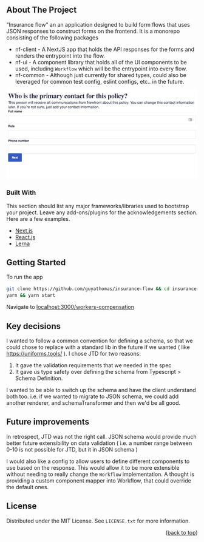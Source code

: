 <div id="top"></div>

<!-- ABOUT THE PROJECT -->
## About The Project
"Insurance flow" an an application designed to build form flows that uses JSON responses to construct forms on the frontend.
It is a monorepo consisting of the following packages
* nf-client - A NextJS app that holds the API responses for the forms and renders the entrypoint into the flow.
* nf-ui - A component library that holds all of the UI components to be used, including `Workflow` which will be the entrypoint into every flow.
* nf-common - Although just currently for shared types, could also be leveraged for common test config, eslint configs, etc.. in the future.

![Insurance Flow Screenshot](./insurance-flow-screenshot.png)

### Built With

This section should list any major frameworks/libraries used to bootstrap your project. Leave any add-ons/plugins for the acknowledgements section. Here are a few examples.

* [Next.js](https://nextjs.org/)
* [React.js](https://reactjs.org/)
* [Lerna](https://github.com/lerna/lerna)


<!-- GETTING STARTED -->
## Getting Started

To run the app
```bash
git clone https://github.com/guyathomas/insurance-flow && cd insurance-flow;
yarn && yarn start
```


Navigate to [localhost:3000/workers-compensation](http://localhost:3000/workers-compensation)


## Key decisions
I wanted to follow a common convention for defining a schema, so that we could chose to replace with a standard lib in the future if we wanted ( like https://uniforms.tools/ ). I chose JTD for two reasons:
1. It gave the validation requirements that we needed in the spec
2. It gave us type safety over defining the schema from Typescript > Schema Definition.

I wanted to be able to switch up the schema and have the client understand both too. i.e. if we wanted to migrate to JSON schema, we could add another renderer, and schemaTransformer and then we'd be all good.


## Future improvements
In retrospect, JTD was not the right call. JSON schema would provide much better future extensibility on data validation ( i.e. a number range between 0-10 is not possible for JTD, but it in JSON schema )

I would also like a config to allow users to define different components to use based on the response. This would allow it to be more extensible without needing to really change the `Workflow` implementation. A thought is providing a custom component mapper into Workflow, that could override the default ones.


<!-- LICENSE -->
## License

Distributed under the MIT License. See `LICENSE.txt` for more information.

<p align="right">(<a href="#top">back to top</a>)</p>
